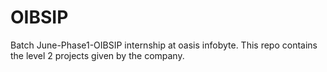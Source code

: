 # OIBSIP
Batch June-Phase1-OIBSIP internship at oasis infobyte. This repo contains the level 2 projects given by the company.
